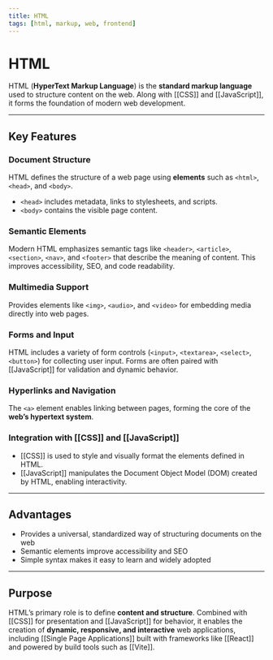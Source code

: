 ```yaml
---
title: HTML
tags: [html, markup, web, frontend]
---
```


# HTML

HTML (**HyperText Markup Language**) is the **standard markup language** used to structure content on the web. Along with [[CSS]] and [[JavaScript]], it forms the foundation of modern web development.

---

## Key Features

### Document Structure
HTML defines the structure of a web page using **elements** such as `<html>`, `<head>`, and `<body>`.  
- `<head>` includes metadata, links to stylesheets, and scripts.  
- `<body>` contains the visible page content.  

### Semantic Elements
Modern HTML emphasizes semantic tags like `<header>`, `<article>`, `<section>`, `<nav>`, and `<footer>` that describe the meaning of content. This improves accessibility, SEO, and code readability.

### Multimedia Support
Provides elements like `<img>`, `<audio>`, and `<video>` for embedding media directly into web pages.

### Forms and Input
HTML includes a variety of form controls (`<input>`, `<textarea>`, `<select>`, `<button>`) for collecting user input. Forms are often paired with [[JavaScript]] for validation and dynamic behavior.

### Hyperlinks and Navigation
The `<a>` element enables linking between pages, forming the core of the **web’s hypertext system**.

### Integration with [[CSS]] and [[JavaScript]]
- [[CSS]] is used to style and visually format the elements defined in HTML.  
- [[JavaScript]] manipulates the Document Object Model (DOM) created by HTML, enabling interactivity.  

---

## Advantages
- Provides a universal, standardized way of structuring documents on the web  
- Semantic elements improve accessibility and SEO  
- Simple syntax makes it easy to learn and widely adopted  

---

## Purpose
HTML’s primary role is to define **content and structure**. Combined with [[CSS]] for presentation and [[JavaScript]] for behavior, it enables the creation of **dynamic, responsive, and interactive** web applications, including [[Single Page Applications]] built with frameworks like [[React]] and powered by build tools such as [[Vite]].
